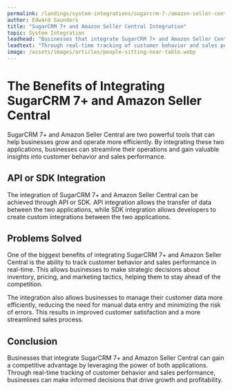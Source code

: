 ```yaml
---
permalink: /landings/system-integrations/sugarcrm-7-/amazon-seller-central
author: Edward Saunders
title: "SugarCRM 7+ and Amazon Seller Central Integration"
topic: System Integration
leadhead: "Businesses that integrate SugarCRM 7+ and Amazon Seller Central can gain a competitive advantage by leveraging the power of both applications"
leadtext: "Through real-time tracking of customer behavior and sales performance, businesses can make informed decisions that drive growth and profitability."
image: /assets/images/articles/people-sitting-near-table.webp
---
```

<div class="arttext">    <h1>The Benefits of Integrating SugarCRM 7+ and Amazon Seller Central</h1>
    <p>SugarCRM 7+ and Amazon Seller Central are two powerful tools that can help businesses grow and operate more efficiently. By integrating these two applications, businesses can streamline their operations and gain valuable insights into customer behavior and sales performance.</p>
    <h2>API or SDK Integration</h2>
    <p>The integration of SugarCRM 7+ and Amazon Seller Central can be achieved through API or SDK. API integration allows the transfer of data between the two applications, while SDK integration allows developers to create custom integrations between the two applications.</p>
    <h2>Problems Solved</h2>
    <p>One of the biggest benefits of integrating SugarCRM 7+ and Amazon Seller Central is the ability to track customer behavior and sales performance in real-time. This allows businesses to make strategic decisions about inventory, pricing, and marketing tactics, helping them to stay ahead of the competition.</p>
    <p>The integration also allows businesses to manage their customer data more efficiently, reducing the need for manual data entry and minimizing the risk of errors. This results in improved customer satisfaction and a more streamlined sales process.</p>
    <h2>Conclusion</h2>
    <p>Businesses that integrate SugarCRM 7+ and Amazon Seller Central can gain a competitive advantage by leveraging the power of both applications. Through real-time tracking of customer behavior and sales performance, businesses can make informed decisions that drive growth and profitability.</p>
</div>